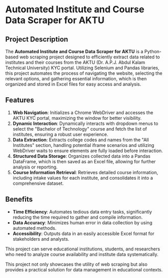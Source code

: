 # Automated Institute and Course Data Scraper for AKTU

## Project Description
The **Automated Institute and Course Data Scraper for AKTU** is a Python-based web scraping project designed to efficiently extract data related to institutes and their courses from the AKTU (Dr. A.P.J. Abdul Kalam Technical University) KYC portal. Utilizing Selenium and Pandas libraries, this project automates the process of navigating the website, selecting the relevant options, and gathering essential information, which is then organized and stored in Excel files for easy access and analysis.

## Features
1. **Web Navigation**: Initializes a Chrome WebDriver and accesses the AKTU KYC portal, maximizing the window for better visibility.
2. **Dynamic Interaction**: Dynamically interacts with dropdown menus to select the "Bachelor of Technology" course and fetch the list of institutes, ensuring a robust user experience.
3. **Data Extraction**: Extracts college codes and names from the "All Institutes" section, handling potential iframe scenarios and utilizing WebDriver waits to ensure elements are fully loaded before interaction.
4. **Structured Data Storage**: Organizes collected data into a Pandas DataFrame, which is then saved as an Excel file, allowing for further analysis or reporting.
5. **Course Information Retrieval**: Retrieves detailed course information, including intake values for each institute, and consolidates it into a comprehensive dataset.


## Benefits
- **Time Efficiency**: Automates tedious data entry tasks, significantly reducing the time required to gather and compile information.
- **Data Accuracy**: Minimizes human error in data collection by using automated methods.
- **Accessibility**: Outputs data in an easily accessible Excel format for stakeholders and analysts.

This project can serve educational institutions, students, and researchers who need to analyze course availability and institute data systematically.

This project not only showcases the utility of web scraping but also provides a practical solution for data management in educational contexts.

